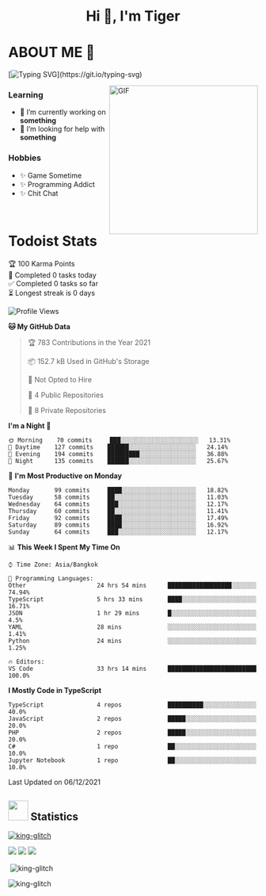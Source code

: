 <h1 align="center">Hi 👋, I'm Tiger</h1>




# ABOUT ME 💬

[![Typing SVG](https://readme-typing-svg.herokuapp.com?color=22F771&vCenter=true&lines=A+perssionate+developer+from+nowhere.)](https://git.io/typing-svg)

<img hight="200px" width="300px" alt="GIF" align="right" src="https://media.giphy.com/media/LmNwrBhejkK9EFP504/giphy.gif">

### Learning
- 🔭 I’m currently working on **something**
- 🤝 I’m looking for help with **something**

### Hobbies
- ✨ Game Sometime
- ✨ Programming Addict
- ✨ Chit Chat

</br>


# Todoist Stats

<!-- TODO-IST:START -->
🏆  100 Karma Points           
🌸  Completed 0 tasks today           
✅  Completed 0 tasks so far           
⏳  Longest streak is 0 days
<!-- TODO-IST:END -->

<!--START_SECTION:waka-->
![Profile Views](http://img.shields.io/badge/Profile%20Views-2-blue)

**🐱 My GitHub Data** 

> 🏆 783 Contributions in the Year 2021
 > 
> 📦 152.7 kB Used in GitHub's Storage 
 > 
> 🚫 Not Opted to Hire
 > 
> 📜 4 Public Repositories 
 > 
> 🔑 8 Private Repositories  
 > 
**I'm a Night 🦉** 

```text
🌞 Morning    70 commits     ███░░░░░░░░░░░░░░░░░░░░░░   13.31% 
🌆 Daytime    127 commits    ██████░░░░░░░░░░░░░░░░░░░   24.14% 
🌃 Evening    194 commits    █████████░░░░░░░░░░░░░░░░   36.88% 
🌙 Night      135 commits    ██████░░░░░░░░░░░░░░░░░░░   25.67%

```
📅 **I'm Most Productive on Monday** 

```text
Monday       99 commits     ████░░░░░░░░░░░░░░░░░░░░░   18.82% 
Tuesday      58 commits     ██░░░░░░░░░░░░░░░░░░░░░░░   11.03% 
Wednesday    64 commits     ███░░░░░░░░░░░░░░░░░░░░░░   12.17% 
Thursday     60 commits     ██░░░░░░░░░░░░░░░░░░░░░░░   11.41% 
Friday       92 commits     ████░░░░░░░░░░░░░░░░░░░░░   17.49% 
Saturday     89 commits     ████░░░░░░░░░░░░░░░░░░░░░   16.92% 
Sunday       64 commits     ███░░░░░░░░░░░░░░░░░░░░░░   12.17%

```


📊 **This Week I Spent My Time On** 

```text
⌚︎ Time Zone: Asia/Bangkok

💬 Programming Languages: 
Other                    24 hrs 54 mins      ██████████████████░░░░░░░   74.94% 
TypeScript               5 hrs 33 mins       ████░░░░░░░░░░░░░░░░░░░░░   16.71% 
JSON                     1 hr 29 mins        █░░░░░░░░░░░░░░░░░░░░░░░░   4.5% 
YAML                     28 mins             ░░░░░░░░░░░░░░░░░░░░░░░░░   1.41% 
Python                   24 mins             ░░░░░░░░░░░░░░░░░░░░░░░░░   1.25%

🔥 Editors: 
VS Code                  33 hrs 14 mins      █████████████████████████   100.0%

```

**I Mostly Code in TypeScript** 

```text
TypeScript               4 repos             ██████████░░░░░░░░░░░░░░░   40.0% 
JavaScript               2 repos             █████░░░░░░░░░░░░░░░░░░░░   20.0% 
PHP                      2 repos             █████░░░░░░░░░░░░░░░░░░░░   20.0% 
C#                       1 repo              ██░░░░░░░░░░░░░░░░░░░░░░░   10.0% 
Jupyter Notebook         1 repo              ██░░░░░░░░░░░░░░░░░░░░░░░   10.0%

```



 Last Updated on 06/12/2021
<!--END_SECTION:waka-->

## <img height="40" src="https://raw.githubusercontent.com/innng/innng/master/assets/kyubey.gif"/> Statistics

<p align="left"> 
 <a href="https://github.com/ryo-ma/github-profile-trophy">
  <img src="https://github-profile-trophy.vercel.app/?username=king-glitch&theme=dracula" alt="king-glitch" />
 </a> </p>

![](https://github-profile-summary-cards.vercel.app/api/cards/profile-details?username=king-glitch&theme=dracula)
![](https://github-profile-summary-cards.vercel.app/api/cards/stats?username=king-glitch&theme=dracula) 
![](https://github-profile-summary-cards.vercel.app/api/cards/productive-time?username=king-glitch&theme=dracula)


<p>&nbsp;<img align="center" src="https://github-readme-stats.vercel.app/api?username=king-glitch&theme=dracula" alt="king-glitch" /></p>

<p><img align="center" src="https://github-readme-streak-stats.herokuapp.com/?user=king-glitch&theme=dracula" alt="king-glitch" /></p>
